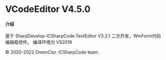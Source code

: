 # VCodeEditor V4.5.0

#### 介绍
基于 SharpDevelop-ICSharpCode.TextEditor V3.2.1 二次开发，WinForm代码编辑框控件。
编译环境为 VS2019

© 2020-2022 DresnClor. ICSharpCode team.